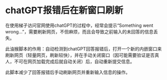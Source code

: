 # chatGPT报错后在新窗口刷新
在使用梯子访问官网使用chatGPT的过程中，经常会提示“Something went wrong...”，需要刷新网页，不但麻烦，而且会导致之前输入的未回答的信息丢失。  
  
此油猴脚本的作用：自动检测到chatGPT回答报错后，打开一个新的内嵌窗口来刷新网页（轻量网页，刷新较快），并在手动关闭窗口（因可能需要验证是否真人，不可在网页加载完成后就自动关闭）后，自动重新提交信息。  
  
此脚本减少了回答报错后手动刷新网页并重新输入信息的操作。
